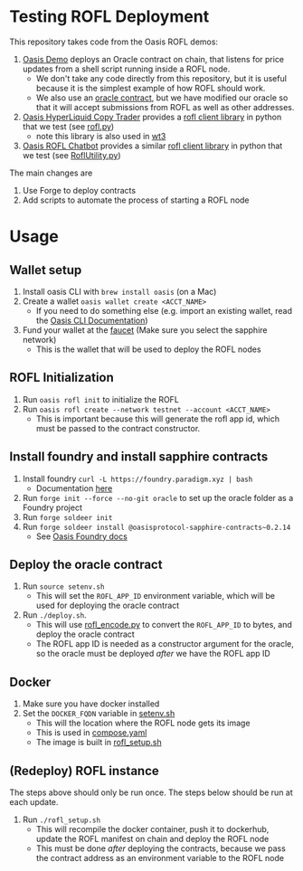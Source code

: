 # Testing ROFL Deployment

This repository takes code from the Oasis ROFL demos:

1. [Oasis Demo](https://github.com/oasisprotocol/demo-rofl) deploys an Oracle contract on chain, that listens for price updates from a shell script running inside a ROFL node.
    - We don't take any code directly from this repository, but it is useful because it is the simplest example of how ROFL should work.  
    - We also use an [oracle contract](oracle/src/Oracle.sol), but we have modified our oracle so that it will accept submissions from ROFL as well as other addresses.
1. [Oasis HyperLiquid Copy Trader](https://github.com/oasisprotocol/template-rofl-hl-copy-trader) provides a [rofl client library](https://github.com/oasisprotocol/template-rofl-hl-copy-trader/blob/master/src/clients/rofl.py) in python that we test (see [rofl.py](docker/rofl.py))
    - note this library is also used in [wt3](https://github.com/oasisprotocol/wt3/tree/master/src/wt3/clients)
1. [Oasis ROFL Chatbot](https://github.com/oasisprotocol/demo-rofl-chatbot) provides a similar [rofl client library](https://github.com/oasisprotocol/demo-rofl-chatbot/blob/main/oracle/src/RoflUtility.py) in python that we test (see [RoflUtility.py](docker/RoflUtility.py))

The main changes are
1) Use Forge to deploy contracts
2) Add scripts to automate the process of starting a ROFL node

# Usage

## Wallet setup

1. Install oasis CLI with `brew install oasis` (on a Mac)
1. Create a wallet `oasis wallet create <ACCT_NAME>` 
    - If you need to do something else (e.g. import an existing wallet, read the [Oasis CLI Documentation](https://docs.oasis.io/build/tools/cli/wallet#create))
1. Fund your wallet at the [faucet](https://faucet.testnet.oasis.dev/) (Make sure you select the sapphire network)
    - This is the wallet that will be used to deploy the ROFL nodes

## ROFL Initialization

1. Run `oasis rofl init` to initialize the ROFL
1. Run `oasis rofl create --network testnet --account <ACCT_NAME>` 
    - This is important because this will generate the rofl app id, which must be passed to the contract constructor.

## Install foundry and install sapphire contracts
1. Install foundry `curl -L https://foundry.paradigm.xyz | bash` 
    - Documentation [here](https://getfoundry.sh/introduction/installation/)
1. Run `forge init --force --no-git oracle` to set up the oracle folder as a Foundry project
1. Run `forge soldeer init`
1. Run `forge soldeer install @oasisprotocol-sapphire-contracts~0.2.14` 
    - See [Oasis Foundry docs](https://docs.oasis.io/build/tools/foundry/)

## Deploy the oracle contract

1. Run `source setenv.sh`
    - This will set the `ROFL_APP_ID` environment variable, which will be used for deploying the oracle contract
1. Run `./deploy.sh`.
    - This will use [rofl_encode.py](rofl_encode.py) to convert the `ROFL_APP_ID` to bytes, and deploy the oracle contract
    - The ROFL app ID is needed as a constructor argument for the oracle, so the oracle must be deployed *after* we have the ROFL app ID

## Docker

1. Make sure you have docker installed
1. Set the `DOCKER_FQDN` variable in [setenv.sh](setenv.sh)
    - This will the location where the ROFL node gets its image
    - This is used in [compose.yaml](compose.yaml)
    - The image is built in [rofl_setup.sh](rofl_setup.sh)

## (Redeploy) ROFL instance

The steps above should only be run once.
The steps below should be run at each update.

1. Run `./rofl_setup.sh`
    - This will recompile the docker container, push it to dockerhub, update the ROFL manifest on chain and deploy the ROFL node
    - This must be done *after* deploying the contracts, because we pass the contract address as an environment variable to the ROFL node
